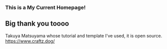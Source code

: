 ### This is a My Current Homepage!
## Big thank you toooo

Takuya Matsuyama whose tutorial and template I've used, it is open source. 
https://www.craftz.dog/



